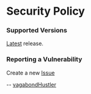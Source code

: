 # Security Policy

### Supported Versions

[Latest](https://github.com/vagabondHustler/SubSearch/releases/latest) release.

### Reporting a Vulnerability

Create a new [Issue](https://github.com/vagabondHustler/SubSearch/pulls)

-- [vagabondHustler](https://github.com/vagabondHustler)
